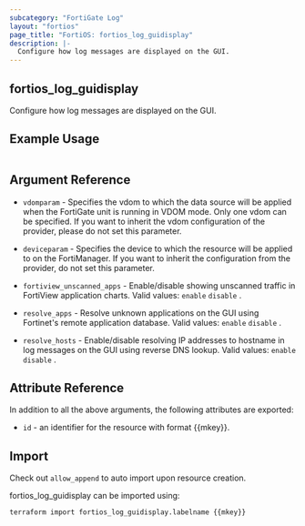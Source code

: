 ```yaml
---
subcategory: "FortiGate Log"
layout: "fortios"
page_title: "FortiOS: fortios_log_guidisplay"
description: |-
  Configure how log messages are displayed on the GUI.
---
```


## fortios_log_guidisplay
Configure how log messages are displayed on the GUI.

## Example Usage

```hcl

```

## Argument Reference
* `vdomparam` - Specifies the vdom to which the data source will be applied when the FortiGate unit is running in VDOM mode. Only one vdom can be specified. If you want to inherit the vdom configuration of the provider, please do not set this parameter.
* `deviceparam` - Specifies the device to which the resource will be applied to on the FortiManager. If you want to inherit the configuration from the provider, do not set this parameter.

* `fortiview_unscanned_apps` - Enable/disable showing unscanned traffic in FortiView application charts. Valid values: `enable` `disable` .
* `resolve_apps` - Resolve unknown applications on the GUI using Fortinet's remote application database. Valid values: `enable` `disable` .
* `resolve_hosts` - Enable/disable resolving IP addresses to hostname in log messages on the GUI using reverse DNS lookup. Valid values: `enable` `disable` .

## Attribute Reference

In addition to all the above arguments, the following attributes are exported:
* `id` - an identifier for the resource with format {{mkey}}.

## Import

Check out `allow_append` to auto import upon resource creation.

fortios_log_guidisplay can be imported using:
```sh
terraform import fortios_log_guidisplay.labelname {{mkey}}
```
